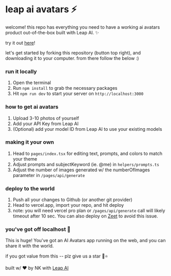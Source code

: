 # leap ai avatars ⚡️

welcome! this repo has everything you need to have a working ai avatars product out-of-the-box built with Leap AI. ✨

try it out [here](https://ai-avatars.vercel.app/)!

let's get started by forking this repository (button top right), and downloading it to your computer. from there follow the below :)

### run it locally

1. Open the terminal
2. Run `npm install` to grab the necessary packages
3. Hit `npm run dev` to start your server on `http://localhost:3000`

### how to get ai avatars

1. Upload 3-10 photos of yourself
2. Add your API Key from Leap AI
3. (Optional) add your model ID from Leap AI to use your existing models

### making it your own

1. Head to `pages/index.tsx` for editing text, prompts, and colors to match your theme
2. Adjust prompts and subjectKeyword (ie. @me) in `helpers/prompts.ts`
3. Adjust the number of images generated w/ the numberOfImages parameter in `/pages/api/generate`

### deploy to the world

1. Push all your changes to Github (or another git provider)
2. Head to vercel.app, import your repo, and hit deploy
3. note: you will need vercel pro plan or `/pages/api/generate` call will likely timeout after 10 sec. You can also deploy on [Zeet](https://zeet.co/) to avoid this issue.

### you've got off localhost 👏

This is huge! You've got an AI Avatars app running on the web, and you can share it with the world.

if you got value from this -- plz give us a star 🙂⭐

built w/ ❤️ by NK with [Leap AI](https://tryleap.ai)
